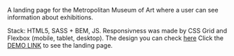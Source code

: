 A landing page for the Metropolitan Museum of Art where a user can see information about exhibitions. 

Stack: HTML5, SASS + BEM, JS.
Responsivness was made by CSS Grid and Flexbox (mobile, tablet, desktop).
The design you can check [here](https://www.figma.com/file/lSR1m42L9YwzQwzzxKwHpw/THE-MET?node-id=8590%3A29&t=Y4XNv9ZrN6Tp367H-0)
Click the [DEMO LINK](https://anna-shapovalova.github.io/met-landing/) to see the landing page.
